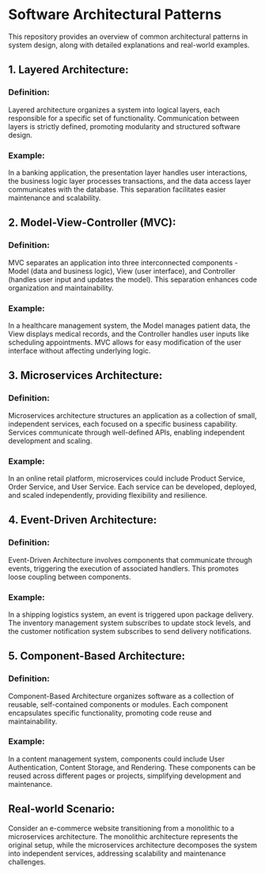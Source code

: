 
# Software Architectural Patterns

This repository provides an overview of common architectural patterns in system design, along with detailed explanations and real-world examples.

## 1. Layered Architecture:

### Definition:

Layered architecture organizes a system into logical layers, each responsible for a specific set of functionality. Communication between layers is strictly defined, promoting modularity and structured software design.

### Example:

In a banking application, the presentation layer handles user interactions, the business logic layer processes transactions, and the data access layer communicates with the database. This separation facilitates easier maintenance and scalability.

## 2. Model-View-Controller (MVC):

### Definition:

MVC separates an application into three interconnected components - Model (data and business logic), View (user interface), and Controller (handles user input and updates the model). This separation enhances code organization and maintainability.

### Example:

In a healthcare management system, the Model manages patient data, the View displays medical records, and the Controller handles user inputs like scheduling appointments. MVC allows for easy modification of the user interface without affecting underlying logic.

## 3. Microservices Architecture:

### Definition:

Microservices architecture structures an application as a collection of small, independent services, each focused on a specific business capability. Services communicate through well-defined APIs, enabling independent development and scaling.

### Example:

In an online retail platform, microservices could include Product Service, Order Service, and User Service. Each service can be developed, deployed, and scaled independently, providing flexibility and resilience.

## 4. Event-Driven Architecture:

### Definition:

Event-Driven Architecture involves components that communicate through events, triggering the execution of associated handlers. This promotes loose coupling between components.

### Example:

In a shipping logistics system, an event is triggered upon package delivery. The inventory management system subscribes to update stock levels, and the customer notification system subscribes to send delivery notifications.

## 5. Component-Based Architecture:

### Definition:

Component-Based Architecture organizes software as a collection of reusable, self-contained components or modules. Each component encapsulates specific functionality, promoting code reuse and maintainability.

### Example:

In a content management system, components could include User Authentication, Content Storage, and Rendering. These components can be reused across different pages or projects, simplifying development and maintenance.

## Real-world Scenario:

Consider an e-commerce website transitioning from a monolithic to a microservices architecture. The monolithic architecture represents the original setup, while the microservices architecture decomposes the system into independent services, addressing scalability and maintenance challenges.
